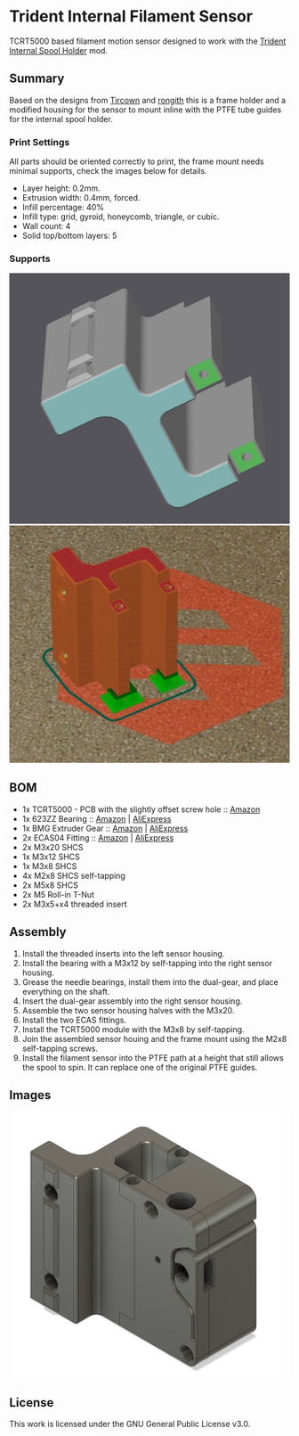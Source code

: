 # Trident Internal Filament Sensor

TCRT5000 based filament motion sensor designed to work with the [Trident Internal Spool Holder](https://github.com/elcrni/Voron-Mods/tree/main/Trident_Internal_Spool_Holder) mod.

## Summary

Based on the designs from [Tircown](https://github.com/Tircown/VoronFrenchUsers/tree/main/Mod/Filament_motion_sensor) and [rongith](https://github.com/rongith/Adaptation-from-Tircown-s-filament-sensor/) this is a frame holder and a modified housing for the sensor to mount inline with the PTFE tube guides for the internal spool holder.

### Print Settings

All parts should be oriented correctly to print, the frame mount needs minimal supports, check the images below for details.

- Layer height: 0.2mm.
- Extrusion width: 0.4mm, forced.
- Infill percentage: 40%
- Infill type: grid, gyroid, honeycomb, triangle, or cubic.
- Wall count: 4
- Solid top/bottom layers: 5

### Supports

![1](./Images/support_painting.jpg)
![2](./Images/support_slicing.jpg)

## BOM

- 1x TCRT5000 -  PCB with the slightly offset screw hole :: [Amazon](https://www.amazon.com/gp/product/B0BZVKJF4)
- 1x 623ZZ Bearing :: [Amazon](https://www.amazon.com/gp/product/B07FW257LJ) | [AliExpress](https://www.aliexpress.us/item/2251832628882337.html)
- 1x BMG Extruder Gear :: [Amazon](https://www.amazon.com/dp/B09JJQLJB9/) | [AliExpress](https://www.aliexpress.us/item/2255800969967302.html)
- 2x ECAS04 Fitting :: [Amazon](https://www.amazon.com/gp/product/B099NPWSFB/) | [AliExpress](https://www.aliexpress.us/item/2251832747833403.html)
- 2x M3x20 SHCS
- 1x M3x12 SHCS
- 1x M3x8 SHCS
- 4x M2x8 SHCS self-tapping
- 2x M5x8 SHCS
- 2x M5 Roll-in T-Nut
- 2x M3x5+x4 threaded insert

## Assembly

1. Install the threaded inserts into the left sensor housing.
2. Install the bearing with a M3x12 by self-tapping into the right sensor housing.
3. Grease the needle bearings, install them into the dual-gear, and place everything on the shaft.
4. Insert the dual-gear assembly into the right sensor housing.
5. Assemble the two sensor housing halves with the M3x20.
6. Install the two ECAS fittings.
7. Install the TCRT5000 module with the M3x8 by self-tapping.
8. Join the assembled sensor houing and the frame mount using the M2x8 self-tapping screws.
9. Install the filament sensor into the PTFE path at a height that still allows the spool to spin. It can replace one of the original PTFE guides.

## Images

![1](./Images/assembly.jpg)

## License

This work is licensed under the GNU General Public License v3.0.
